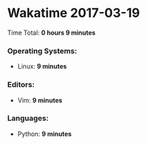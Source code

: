 # Wakatime 2017-03-19

Time Total: **0 hours 9 minutes**

### Operating Systems:
- Linux: **9 minutes** 

### Editors:
- Vim: **9 minutes** 

### Languages:
- Python: **9 minutes** 

